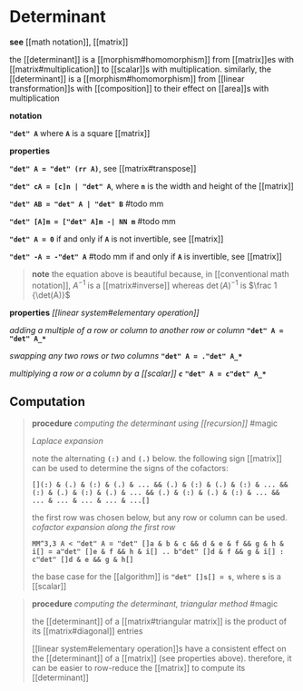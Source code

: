 # Determinant

**see** [[math notation]], [[matrix]]

the [[determinant]] is a [[morphism#homomorphism]] from [[matrix]]es with [[matrix#multiplication]] to [[scalar]]s with multiplication. similarly, the [[determinant]] is a [[morphism#homomorphism]] from [[linear transformation]]s with [[composition]] to their effect on [[area]]s with multiplication

**notation**

**`"det" A`** where **`A`** is a square [[matrix]]

**properties**

**`"det" A = "det" (rr A)`**, see [[matrix#transpose]]

**`"det" cA = [c]n | "det" A`**, where **`n`** is the width and height of the [[matrix]]

**`"det" AB = "det" A | "det" B`** #todo mm

**`"det" [A]m = ["det" A]m -| NN m`** #todo mm

**`"det" A = 0`** if and only if **`A`** is not invertible, see [[matrix]]

**`"det" -A = -"det" A`** #todo mm if and only if **`A`** is invertible, see [[matrix]]

> **note** the equation above is beautiful because, in [[conventional math notation]], $A^{-1}$ is a [[matrix#inverse]] whereas $\det(A)^{-1}$ is $\frac 1 {\det(A)}$

**properties** _[[linear system#elementary operation]]_

_adding a multiple of a row or column to another row or column_ **`"det" A = "det" A_*`**

_swapping any two rows or two columns_ **`"det" A = ."det" A_*`**

_multiplying a row or a column by a [[scalar]] **`c`**_ **`"det" A = c"det" A_*`**

## Computation

> **procedure** _computing the determinant using [[recursion]]_ #magic
>
> _Laplace expansion_
>
> note the alternating **`(:)`** and **`(.)`** below. the following sign [[matrix]] can be used to determine the signs of the cofactors:
>
> **`[](:) & (.) & (:) & (.) & ... && (.) & (:) & (.) & (:) & ... && (:) & (.) & (:) & (.) & ... && (.) & (:) & (.) & (:) & ... && ... & ... & ... & ... & ...[]`**
>
> the first row was chosen below, but any row or column can be used. _cofactor expansion along the first row_
>
> **`MM^3,3 A < "det" A = "det" []a & b & c && d & e & f && g & h & i[] = a"det" []e & f && h & i[] .. b"det" []d & f && g & i[] : c"det" []d & e && g & h[]`**
>
> the base case for the [[algorithm]] is **`"det" []s[] = s`**, where **`s`** is a [[scalar]]

> **procedure** _computing the determinant, triangular method_ #magic
>
> the [[determinant]] of a [[matrix#triangular matrix]] is the product of its [[matrix#diagonal]] entries
>
> [[linear system#elementary operation]]s have a consistent effect on the [[determinant]] of a [[matrix]] (see properties above). therefore, it can be easier to row-reduce the [[matrix]] to compute its [[determinant]]
